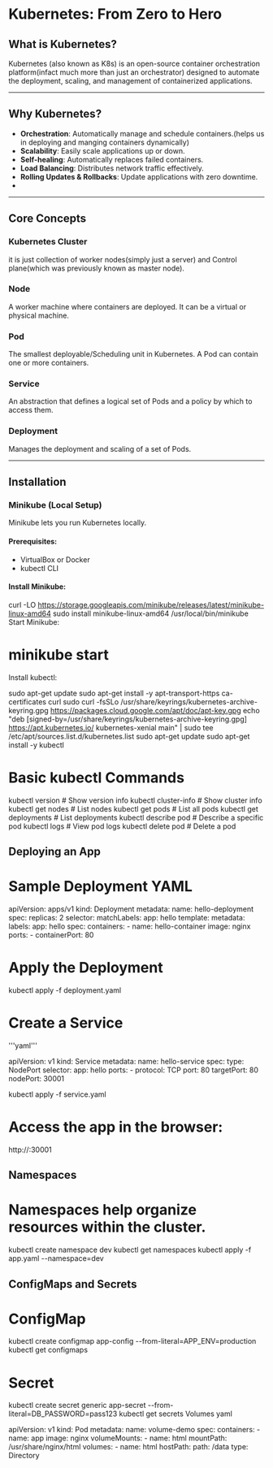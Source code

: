 # Kubernetes: From Zero to Hero

## What is Kubernetes?

Kubernetes (also known as K8s) is an open-source container orchestration platform(infact much more than just an orchestrator) designed to automate the deployment, scaling, and management of containerized applications.

---

## Why Kubernetes?

- **Orchestration**: Automatically manage and schedule containers.(helps us in deploying and manging containers dynamically)
- **Scalability**: Easily scale applications up or down.
- **Self-healing**: Automatically replaces failed containers.
- **Load Balancing**: Distributes network traffic effectively.
- **Rolling Updates & Rollbacks**: Update applications with zero downtime.
-

---

## Core Concepts

### Kubernetes Cluster 
   it is just collection of worker nodes(simply just a server) and Control plane(which was previously known as master node).

### Node
A worker machine where containers are deployed. It can be a virtual or physical machine.

### Pod
The smallest deployable/Scheduling unit in Kubernetes. A Pod can contain one or more containers.

### Service
An abstraction that defines a logical set of Pods and a policy by which to access them.

### Deployment
Manages the deployment and scaling of a set of Pods.

---

## Installation

### Minikube (Local Setup)
Minikube lets you run Kubernetes locally.

#### Prerequisites:
- VirtualBox or Docker
- kubectl CLI

#### Install Minikube:

curl -LO https://storage.googleapis.com/minikube/releases/latest/minikube-linux-amd64
sudo install minikube-linux-amd64 /usr/local/bin/minikube
Start Minikube:
    
    
    
# minikube start
Install kubectl:
    
    
    
sudo apt-get update
sudo apt-get install -y apt-transport-https ca-certificates curl
sudo curl -fsSLo /usr/share/keyrings/kubernetes-archive-keyring.gpg https://packages.cloud.google.com/apt/doc/apt-key.gpg
echo "deb [signed-by=/usr/share/keyrings/kubernetes-archive-keyring.gpg] https://apt.kubernetes.io/ kubernetes-xenial main" | sudo tee /etc/apt/sources.list.d/kubernetes.list
sudo apt-get update
sudo apt-get install -y kubectl


# Basic kubectl Commands
    
    
    
kubectl version                       # Show version info
kubectl cluster-info                  # Show cluster info
kubectl get nodes                     # List nodes
kubectl get pods                      # List all pods
kubectl get deployments               # List deployments
kubectl describe pod <pod-name>       # Describe a specific pod
kubectl logs <pod-name>               # View pod logs
kubectl delete pod <pod-name>         # Delete a pod



## Deploying an App
# Sample Deployment YAML
    
    
apiVersion: apps/v1
kind: Deployment
metadata:
  name: hello-deployment
spec:
  replicas: 2
  selector:
    matchLabels:
      app: hello
  template:
    metadata:
      labels:
        app: hello
    spec:
      containers:
        - name: hello-container
          image: nginx
          ports:
            - containerPort: 80


# Apply the Deployment
      
    
kubectl apply -f deployment.yaml


# Create a Service
'''yaml''' 
    
    
apiVersion: v1
kind: Service
metadata:
  name: hello-service
spec:
  type: NodePort
  selector:
    app: hello
  ports:
    - protocol: TCP
      port: 80
      targetPort: 80
      nodePort: 30001
    
    
    
kubectl apply -f service.yaml

# Access the app in the browser:
    
    
http://<minikube-ip>:30001


## Namespaces
# Namespaces help organize resources within the cluster.

    
    
    
kubectl create namespace dev
kubectl get namespaces
kubectl apply -f app.yaml --namespace=dev

## ConfigMaps and Secrets
# ConfigMap  
    
kubectl create configmap app-config --from-literal=APP_ENV=production
kubectl get configmaps


# Secret
    
    
    
kubectl create secret generic app-secret --from-literal=DB_PASSWORD=pass123
kubectl get secrets
Volumes
yaml
    
    
apiVersion: v1
kind: Pod
metadata:
  name: volume-demo
spec:
  containers:
    - name: app
      image: nginx
      volumeMounts:
        - name: html
          mountPath: /usr/share/nginx/html
  volumes:
    - name: html
      hostPath:
        path: /data
        type: Directory
